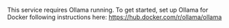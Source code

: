 This service requires Ollama running. To get started, set up Ollama for Docker following instructions here: https://hub.docker.com/r/ollama/ollama